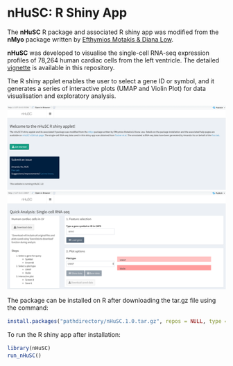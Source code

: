 # nHuSC: R Shiny App
The **nHuSC** R package and associated R shiny app was modified from the **nMyo** package written by [Efthymios Motakis & Diana Low](https://github.com/ArisStefanosSn/nMyo). 

**nHuSC** was developed to visualise the single-cell RNA-seq expression profiles of 78,264 human cardiac cells from the left ventricle. The detailed [vignette](https://github.com/Amandahsr/nHuSC/blob/master/vignette.pdf) is available in this repository.

The R shiny applet enables the user to select a gene ID or symbol, and it generates a series of interactive plots (UMAP and Violin Plot) for data visualisation and exploratory analysis.

![](https://github.com/Amandahsr/nHuSC/blob/master/nHUSC%20Home%20Screen%20Interface.png)
![](https://github.com/Amandahsr/nHuSC/blob/master/nHuSC%20Interactive%20Analysis%20Interface.png)


The package can be installed on R after downloading the tar.gz file using the command:
```r
install.packages("pathdirectory/nHuSC.1.0.tar.gz", repos = NULL, type = "source")
```

To run the R shiny app after installation:
```r
library(nHuSC)
run_nHuSC()
```
